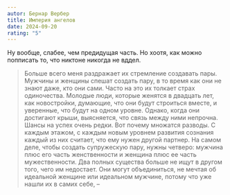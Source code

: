 ```yaml
---
autor: Бернар Вербер
title: Империя ангелов
date: 2024-09-20
rating: "5"
---
```

Ну вообще, слабее, чем предидущая часть. Но хоотя, как можно попписать то, что никтоне никогда  не вддел.

> Больше всего меня раздражает их стремление создавать пары. Мужчины и женщины спешат создать пару, в то время как они не знают даже, кто они сами. Часто на это их толкает страх одиночества. Молодые люди, которые женятся в двадцать лет, как новостройки, думающие, что они будут строиться вместе, и уверенные, что будут на одном уровне. Однако, когда они достигают крыши, выясняется, что связь между ними непрочна. Шансы на успех очень редки. Вот почему множатся разводы. С каждым этажом, с каждым новым уровнем развития сознания каждый из них считает, что ему нужен другой партнер. На самом деле, чтобы создать супружескую пару, нужны четверо: мужчина плюс его часть женственности и женщина плюс ее часть мужественности. Два полных существа больше не ищут в другом того, чего им недостает. Они могут объединиться, не мечтая об идеальной женщине или идеальном мужчине, потому что уже нашли их в самих себе, –
